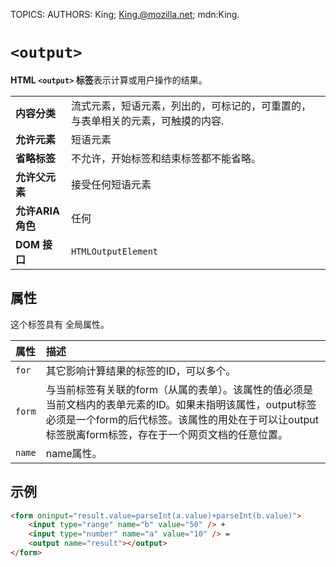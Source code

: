 TOPICS: <output>
AUTHORS: King; King.@mozilla.net; mdn:King.

# `<output>`

**HTML `<output>` 标签**表示计算或用户操作的结果。

|  |  |
| :-- | :-- |
| **内容分类** | 流式元素，短语元素，列出的，可标记的，可重置的，与表单相关的元素，可触摸的内容. |
| **允许元素** | 短语元素 |
| **省略标签** | 不允许，开始标签和结束标签都不能省略。|
| **允许父元素** | 接受任何短语元素 |
| **允许ARIA角色** | 任何 |
| **DOM 接口** | `HTMLOutputElement` |

## 属性

这个标签具有 全局属性。

| 属性 | 描述 |
| :-- | :-- |
| `for` | 其它影响计算结果的标签的ID，可以多个。 |
| `form` | 与当前标签有关联的form（从属的表单）。该属性的值必须是当前文档内的表单元素的ID。如果未指明该属性，output标签必须是一个form的后代标签。该属性的用处在于可以让output标签脱离form标签，存在于一个网页文档的任意位置。 |
| `name` | name属性。 |

## 示例

```html
<form oninput="result.value=parseInt(a.value)+parseInt(b.value)">
    <input type="range" name="b" value="50" /> +
    <input type="number" name="a" value="10" /> =
    <output name="result"></output>
</form>
```
